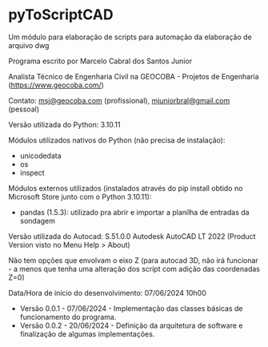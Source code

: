 # pyToScriptCAD
Um módulo para elaboração de scripts para automação da elaboração de arquivo dwg

Programa escrito por Marcelo Cabral dos Santos Junior

Analista Técnico de Engenharia Civil na GEOCOBA - Projetos de Engenharia (https://www.geocoba.com/)

Contato: msj@geocoba.com (profissional), mjuniorbral@gmail.com (pessoal)

Versão utilizada do Python: 3.10.11

Módulos utilizados nativos do Python (não precisa de instalação):
- unicodedata
- os
- inspect

Módulos externos utilizados (instalados através do pip install obtido no Microsoft Store junto com o Python 3.10.11):
- pandas (1.5.3): utilizado pra abrir e importar a planilha de entradas da sondagem

Versão utilizada do Autocad: S.51.0.0 Autodesk AutoCAD LT 2022 (Product Version visto no Menu Help > About)

Não tem opções que envolvam o eixo Z (para autocad 3D, não irá funcionar - a menos que tenha uma alteração dos script com adição das coordenadas Z=0)

Data/Hora de início do desenvolvimento: 07/06/2024 10h00
- Versão 0.0.1 - 07/06/2024 - Implementação das classes básicas de funcionamento do programa.
- Versão 0.0.2 - 20/06/2024 - Definição da arquitetura de software e finalização de algumas implementações.

